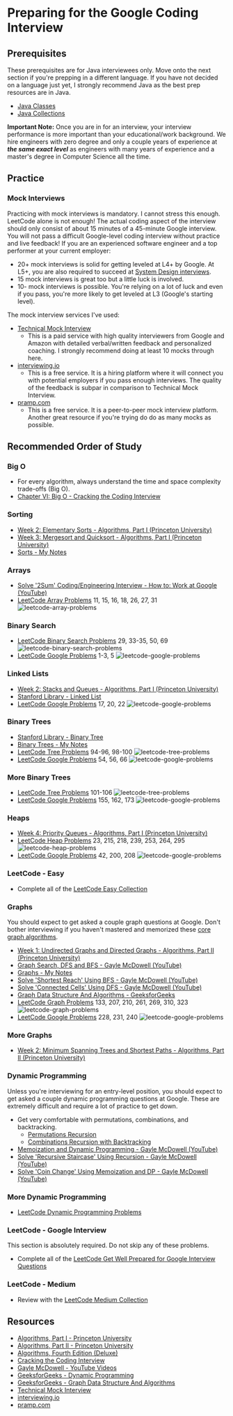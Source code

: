 # Preparing for the Google Coding Interview
## Prerequisites
These prerequisites are for Java interviewees only. Move onto the next section if you're prepping in a different language. If you have not decided on a language just yet, I strongly recommend Java as the best prep resources are in Java.
* [Java Classes](https://github.com/jguamie/algorithms/blob/master/notes/java-classes.md)
* [Java Collections](https://github.com/jguamie/algorithms/blob/master/notes/java-collections.md)

**Important Note:** Once you are in for an interview, your interview performance is more important than your educational/work background. We hire engineers with zero degree and only a couple years of experience at ***the same exact level*** as engineers with many years of experience and a master's degree in Computer Science all the time.
## Practice
### Mock Interviews
Practicing with mock interviews is mandatory. I cannot stress this enough. LeetCode alone is not enough! The actual coding aspect of the interview should only consist of about 15 minutes of a 45-minute Google interview. You will not pass a difficult Google-level coding interview without practice and live feedback!
If you are an experienced software engineer and a top performer at your current employer:
* 20+ mock interviews is solid for getting leveled at L4+ by Google. At L5+, you are also required to succeed at [System Design interviews](https://github.com/jguamie/system-design).
* 15 mock interviews is great too but a little luck is involved.
* 10- mock interviews is possible. You're relying on a lot of luck and even if you pass, you're more likely to get leveled at L3 (Google's starting level).

The mock interview services I've used:
* [Technical Mock Interview](https://www.techmockinterview.com/)
  * This is a paid service with high quality interviewers from Google and Amazon with detailed verbal/written feedback and personalized coaching. I strongly recommend doing at least 10 mocks through here.
* [interviewing.io](https://interviewing.io/)
  * This is a free service. It is a hiring platform where it will connect you with potential employers if you pass enough interviews. The quality of the feedback is subpar in comparison to Technical Mock Interview.
* [pramp.com](https://www.pramp.com)
  * This is a free service. It is a peer-to-peer mock interview platform. Another great resource if you're trying do do as many mocks as possible.
## Recommended Order of Study
### Big O
* For every algorithm, always understand the time and space complexity trade-offs (Big O).
* [Chapter VI: Big O - Cracking the Coding Interview](https://www.amazon.com/Cracking-Coding-Interview-Programming-Questions/dp/0984782850)
### Sorting
* [Week 2: Elementary Sorts - Algorithms, Part I (Princeton University)](https://www.coursera.org/learn/algorithms-part1)
* [Week 3: Mergesort and Quicksort - Algorithms, Part I (Princeton University)](https://www.coursera.org/learn/algorithms-part1)
* [Sorts - My Notes](https://github.com/jguamie/algorithms/blob/master/notes/sorts.md)
### Arrays
* [Solve '2Sum' Coding/Engineering Interview - How to: Work at Google (YouTube)](https://youtu.be/XKu_SEDAykw)
* [LeetCode Array Problems](https://leetcode.com/tag/array/) 11, 15, 16, 18, 26, 27, 31
![leetcode-array-problems](https://github.com/jguamie/practice-problems/blob/master/images/leetcode-array.png)
### Binary Search
* [LeetCode Binary Search Problems](https://leetcode.com/tag/binary-search/) 29, 33-35, 50, 69
![leetcode-binary-search-problems](https://github.com/jguamie/practice-problems/blob/master/images/leetcode-binary-search.png)
* [LeetCode Google Problems](https://leetcode.com/company/google/) 1-3, 5
![leetcode-google-problems](https://github.com/jguamie/practice-problems/blob/master/images/leetcode-google.png)
### Linked Lists
* [Week 2: Stacks and Queues - Algorithms, Part I (Princeton University)](https://www.coursera.org/learn/algorithms-part1)
* [Stanford Library - Linked List](http://cslibrary.stanford.edu/103/LinkedListBasics.pdf)
* [LeetCode Google Problems](https://leetcode.com/problemset/top-google-questions/) 17, 20, 22
![leetcode-google-problems](https://github.com/jguamie/practice-problems/blob/master/images/leetcode-google-2.png)
### Binary Trees
* [Stanford Library - Binary Tree](http://cslibrary.stanford.edu/110/BinaryTrees.html)
* [Binary Trees - My Notes](https://github.com/jguamie/algorithms/blob/master/notes/binary-trees.md)
* [LeetCode Tree Problems](https://leetcode.com/tag/tree/) 94-96, 98-100
![leetcode-tree-problems](https://github.com/jguamie/practice-problems/blob/master/images/leetcode-tree.png)
* [LeetCode Google Problems](https://leetcode.com/problemset/top-google-questions/) 54, 56, 66
![leetcode-google-problems](https://github.com/jguamie/practice-problems/blob/master/images/leetcode-google-3.png)
### More Binary Trees
* [LeetCode Tree Problems](https://leetcode.com/tag/tree/) 101-106
![leetcode-tree-problems](https://github.com/jguamie/practice-problems/blob/master/images/leetcode-tree-2.png)
* [LeetCode Google Problems](https://leetcode.com/problemset/top-google-questions/) 155, 162, 173
![leetcode-google-problems](https://github.com/jguamie/practice-problems/blob/master/images/leetcode-google-4.png)
### Heaps
* [Week 4: Priority Queues - Algorithms, Part I (Princeton University)](https://www.coursera.org/learn/algorithms-part1)
* [LeetCode Heap Problems](https://leetcode.com/tag/heap/) 23, 215, 218, 239, 253, 264, 295
![leetcode-heap-problems](https://github.com/jguamie/practice-problems/blob/master/images/leetcode-heap.png)
* [LeetCode Google Problems](https://leetcode.com/problemset/top-google-questions/) 42, 200, 208
![leetcode-google-problems](https://github.com/jguamie/practice-problems/blob/master/images/leetcode-google-5.png)
### LeetCode - Easy
* Complete all of the [LeetCode Easy Collection](https://leetcode.com/explore/interview/card/top-interview-questions-easy/)
### Graphs
You should expect to get asked a couple graph questions at Google. Don't bother interviewing if you haven't mastered and memorized these [core graph algorithms](https://github.com/jguamie/algorithms/blob/master/notes/graphs.md).
* [Week 1: Undirected Graphs and Directed Graphs - Algorithms, Part II (Princeton University)](https://www.coursera.org/learn/algorithms-part2)
* [Graph Search, DFS and BFS - Gayle McDowell (YouTube)](https://youtu.be/zaBhtODEL0w)
* [Graphs - My Notes](https://github.com/jguamie/algorithms/blob/master/notes/graphs.md)
* [Solve 'Shortest Reach' Using BFS - Gayle McDowell (YouTube)](https://youtu.be/0XgVhsMOcQM)
* [Solve 'Connected Cells' Using DFS - Gayle McDowell (YouTube)](https://youtu.be/R4Nh-EgWjyQ)
* [Graph Data Structure And Algorithms - GeeksforGeeks](https://www.geeksforgeeks.org/graph-data-structure-and-algorithms/)
* [LeetCode Graph Problems](https://leetcode.com/tag/graph/) 133, 207, 210, 261, 269, 310, 323
![leetcode-graph-problems](https://github.com/jguamie/practice-problems/blob/master/images/leetcode-graph.png)
* [LeetCode Google Problems](https://leetcode.com/problemset/top-google-questions/) 228, 231, 240
![leetcode-google-problems](https://github.com/jguamie/practice-problems/blob/master/images/leetcode-google-6.png)
### More Graphs
* [Week 2: Minimum Spanning Trees and Shortest Paths - Algorithms, Part II (Princeton University)](https://www.coursera.org/learn/algorithms-part2)
### Dynamic Programming
Unless you're interviewing for an entry-level position, you should expect to get asked a couple dynamic programming questions at Google. These are extremely difficult and require a lot of practice to get down. 
* Get very comfortable with permutations, combinations, and backtracking. 
  * [Permutations Recursion](https://www.geeksforgeeks.org/write-a-c-program-to-print-all-permutations-of-a-given-string/)
  * [Combinations Recursion with Backtracking](https://www.geeksforgeeks.org/print-all-possible-combinations-of-r-elements-in-a-given-array-of-size-n/)
* [Memoization and Dynamic Programming - Gayle McDowell (YouTube)](https://youtu.be/P8Xa2BitN3I)
* [Solve 'Recursive Staircase' Using Recursion - Gayle McDowell (YouTube)](https://youtu.be/eREiwuvzaUM)
* [Solve 'Coin Change' Using Memoization and DP - Gayle McDowell (YouTube)](https://youtu.be/sn0DWI-JdNA)
### More Dynamic Programming
* [LeetCode Dynamic Programming Problems](https://leetcode.com/tag/dynamic-programming/)
### LeetCode - Google Interview
This section is absolutely required. Do not skip any of these problems.
* Complete all of the [LeetCode Get Well Prepared for Google Interview Questions](https://leetcode.com/explore/featured/card/google/)
### LeetCode - Medium
* Review with the [LeetCode Medium Collection](https://leetcode.com/explore/interview/card/top-interview-questions-medium/)
## Resources
* [Algorithms, Part I - Princeton University](https://www.coursera.org/learn/algorithms-part1)
* [Algorithms, Part II - Princeton University](https://www.coursera.org/learn/algorithms-part2)
* [Algorithms, Fourth Edition (Deluxe)](https://www.amazon.com/Algorithms-Fourth-Deluxe-24-Part-Lecture/dp/0134384687)
* [Cracking the Coding Interview](https://www.amazon.com/Cracking-Coding-Interview-Programming-Questions/dp/0984782850)
* [Gayle McDowell - YouTube Videos](https://www.youtube.com/playlist?list=PLX6IKgS15Ue02WDPRCmYKuZicQHit9kFt)
* [GeeksforGeeks - Dynamic Programming](https://www.geeksforgeeks.org/dynamic-programming/)
* [GeeksforGeeks - Graph Data Structure And Algorithms](https://www.geeksforgeeks.org/graph-data-structure-and-algorithms/)
* [Technical Mock Interview](https://www.techmockinterview.com/)
* [interviewing.io](https://interviewing.io/)
* [pramp.com](https://www.pramp.com)
